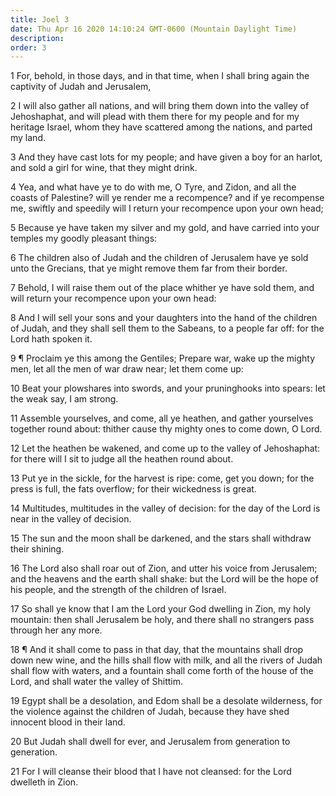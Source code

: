 ```yaml
---
title: Joel 3
date: Thu Apr 16 2020 14:10:24 GMT-0600 (Mountain Daylight Time)
description: 
order: 3
---
```


<p>
  1 For, behold, in those days, and in that time, when I shall bring again the
  captivity of Judah and Jerusalem,
</p>
<p>
  2 I will also gather all nations, and will bring them down into the valley of
  Jehoshaphat, and will plead with them there for my people and for my heritage
  Israel, whom they have scattered among the nations, and parted my land.
</p>
<p>
  3 And they have cast lots for my people; and have given a boy for an harlot,
  and sold a girl for wine, that they might drink.
</p>
<p>
  4 Yea, and what have ye to do with me, O Tyre, and Zidon, and all the coasts
  of Palestine? will ye render me a recompence? and if ye recompense me, swiftly
  and speedily will I return your recompence upon your own head;
</p>
<p>
  5 Because ye have taken my silver and my gold, and have carried into your
  temples my goodly pleasant things:
</p>
<p>
  6 The children also of Judah and the children of Jerusalem have ye sold unto
  the Grecians, that ye might remove them far from their border.
</p>
<p>
  7 Behold, I will raise them out of the place whither ye have sold them, and
  will return your recompence upon your own head:
</p>
<p>
  8 And I will sell your sons and your daughters into the hand of the children
  of Judah, and they shall sell them to the Sabeans, to a people far off: for
  the Lord hath spoken it.
</p>
<p>
  9 &#xB6; Proclaim ye this among the Gentiles; Prepare war, wake up the mighty
  men, let all the men of war draw near; let them come up:
</p>
<p>
  10 Beat your plowshares into swords, and your pruninghooks into spears: let
  the weak say, I am strong.
</p>
<p>
  11 Assemble yourselves, and come, all ye heathen, and gather yourselves
  together round about: thither cause thy mighty ones to come down, O Lord.
</p>
<p>
  12 Let the heathen be wakened, and come up to the valley of Jehoshaphat: for
  there will I sit to judge all the heathen round about.
</p>
<p>
  13 Put ye in the sickle, for the harvest is ripe: come, get you down; for the
  press is full, the fats overflow; for their wickedness is great.
</p>
<span></span>
<p>
  14 Multitudes, multitudes in the valley of decision: for the day of the Lord
  is near in the valley of decision.
</p>
<p>
  15 The sun and the moon shall be darkened, and the stars shall withdraw their
  shining.
</p>
<p>
  16 The Lord also shall roar out of Zion, and utter his voice from Jerusalem;
  and the heavens and the earth shall shake: but the Lord will be the hope of
  his people, and the strength of the children of Israel.
</p>
<p>
  17 So shall ye know that I am the Lord your God dwelling in Zion, my holy
  mountain: then shall Jerusalem be holy, and there shall no strangers pass
  through her any more.
</p>
<p>
  18 &#xB6; And it shall come to pass in that day, that the mountains shall drop
  down new wine, and the hills shall flow with milk, and all the rivers of Judah
  shall flow with waters, and a fountain shall come forth of the house of the
  Lord, and shall water the valley of Shittim.
</p>
<p>
  19 Egypt shall be a desolation, and Edom shall be a desolate wilderness, for
  the violence against the children of Judah, because they have shed innocent
  blood in their land.
</p>
<p>
  20 But Judah shall dwell for ever, and Jerusalem from generation to
  generation.
</p>
<p>
  21 For I will cleanse their blood that I have not cleansed: for the Lord
  dwelleth in Zion.
</p>
